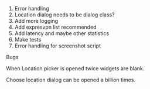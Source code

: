 1. Error handling
2. Location dialog needs to be dialog class?
3. Add more logging
4. Add expresvpn list recommended
5. Add latency and maybe other statistics
6. Make tests
7. Error handling for screenshot script

Bugs

When Location picker is opened twice widgets are blank.

Choose location dialog can be opened a billion times.
